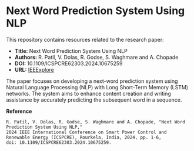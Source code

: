 # Next Word Prediction System Using NLP

This repository contains resources related to the research paper:

* **Title:** Next Word Prediction System Using NLP
* **Authors:** R. Patil, V. Dolas, R. Godse, S. Waghmare and A. Chopade
* **DOI:** 10.1109/ICSPCRE62303.2024.10675259
* **URL:** [IEEExplore](https://ieeexplore.ieee.org/document/10675259)

The paper focuses on developing a next-word prediction system using Natural Language Processing (NLP) with Long Short-Term Memory (LSTM) networks. The system aims to enhance content creation and writing assistance by accurately predicting the subsequent word in a sequence.

**Reference**

```
R. Patil, V. Dolas, R. Godse, S. Waghmare and A. Chopade, "Next Word Prediction System Using NLP,"
2024 IEEE International Conference on Smart Power Control and Renewable Energy (ICSPCRE), Rourkela, India, 2024, pp. 1-6,
doi: 10.1109/ICSPCRE62303.2024.10675259.
```
